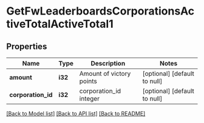 # GetFwLeaderboardsCorporationsActiveTotalActiveTotal1

## Properties
Name | Type | Description | Notes
------------ | ------------- | ------------- | -------------
**amount** | **i32** | Amount of victory points | [optional] [default to null]
**corporation_id** | **i32** | corporation_id integer | [optional] [default to null]

[[Back to Model list]](../README.md#documentation-for-models) [[Back to API list]](../README.md#documentation-for-api-endpoints) [[Back to README]](../README.md)


